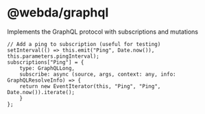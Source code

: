 # @webda/graphql

Implements the GraphQL protocol with subscriptions and mutations

```
// Add a ping to subscription (useful for testing)
setInterval(() => this.emit("Ping", Date.now()), this.parameters.pingInterval);
subscriptions["Ping"] = {
    type: GraphQLLong,
    subscribe: async (source, args, context: any, info: GraphQLResolveInfo) => {
    return new EventIterator(this, "Ping", "Ping", Date.now()).iterate();
    }
};
```
